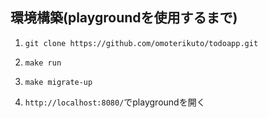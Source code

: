 ## 環境構築(playgroundを使用するまで)

1. `git clone https://github.com/omoterikuto/todoapp.git`

2. `make run`

3. `make migrate-up`

4. `http://localhost:8080/`でplaygroundを開く
